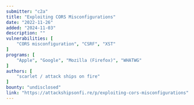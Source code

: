 ```yaml
---
submitter: "c2a"
title: "Exploiting CORS Misconfigurations"
date: "2022-11-26"
added: "2024-11-03"
description: ""
vulnerabilities: [
    "CORS misconfiguration", "CSRF", "XST"
]
programs: [
    "Apple", "Google", "Mozilla (Firefox)", "WHATWG"
]
authors: [
    "scarlet / attack ships on fire"
]
bounty: "undisclosed"
link: "https://attackshipsonfi.re/p/exploiting-cors-misconfigurations"
---
```





